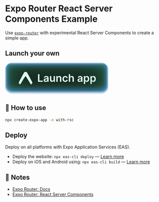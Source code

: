 # Expo Router React Server Components Example

Use [`expo-router`](https://docs.expo.dev/router/introduction/) with experimental React Server Components to create a simple app.

## Launch your own

[![Launch with Expo](https://github.com/expo/examples/blob/master/.gh-assets/launch.svg?raw=true)](https://launch.expo.dev/?github=https://github.com/expo/examples/tree/master/with-rsc)

## 🚀 How to use

```sh
npx create-expo-app -e with-rsc
```

## Deploy

Deploy on all platforms with Expo Application Services (EAS).

- Deploy the website: `npx eas-cli deploy` — [Learn more](https://docs.expo.dev/eas/hosting/get-started/)
- Deploy on iOS and Android using: `npx eas-cli build` — [Learn more](https://expo.dev/eas)

## 📝 Notes

- [Expo Router: Docs](https://docs.expo.dev/router/introduction/)
- [Expo Router: React Server Components](https://docs.expo.dev/guides/server-components/)
